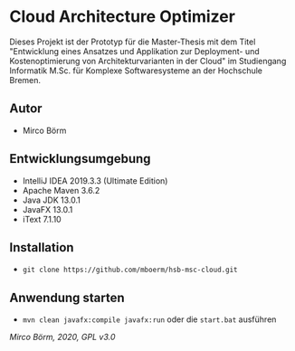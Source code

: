 # Cloud Architecture Optimizer
Dieses Projekt ist der Prototyp für die Master-Thesis mit dem Titel "Entwicklung eines Ansatzes und Applikation zur Deployment- und Kostenoptimierung von Architekturvarianten in der Cloud" im Studiengang Informatik M.Sc. für Komplexe Softwaresysteme an der Hochschule Bremen.

## Autor
- Mirco Börm

## Entwicklungsumgebung
- IntelliJ IDEA 2019.3.3 (Ultimate Edition)
- Apache Maven 3.6.2
- Java JDK 13.0.1
- JavaFX 13.0.1
- iText 7.1.10

## Installation
- `git clone https://github.com/mboerm/hsb-msc-cloud.git`

## Anwendung starten
- `mvn clean javafx:compile javafx:run` oder die `start.bat` ausführen

*Mirco Börm, 2020, GPL v3.0*
